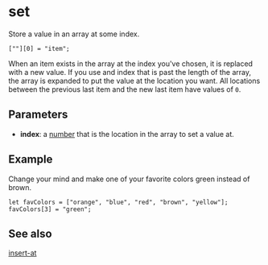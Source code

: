 # set

Store a value in an array at some index.

```block
[""][0] = "item";
```

When an item exists in the array at the index you've chosen, it is replaced with a new value. If you use and index that is past the length of the array, the array is expanded to put the value at the location you want. All locations between the previous last item and the new last item have values of `0`.

## Parameters

* **index**: a [number](/types/number) that is the location in the array to set a value at.

## Example

Change your mind and make one of your favorite colors green instead of brown.

```blocks
let favColors = ["orange", "blue", "red", "brown", "yellow"];
favColors[3] = "green";
```

## See also

[insert-at](/reference/arrays/insert-at)